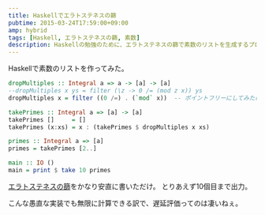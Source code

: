 ```yaml
---
title: Haskellでエラトステネスの篩
pubtime: 2015-03-24T17:59:00+09:00
amp: hybrid
tags: [Haskell, エラトステネスの篩, 素数]
description: Haskellの勉強のために、エラトステネスの篩で素数のリストを生成するプログラムを書いてみました。安直な実装でも無限リストが作れるので、Haskellの威力を感じます。
---
```


Haskellで素数のリストを作ってみた。

``` haskell
dropMultiples :: Integral a => a -> [a] -> [a]
--dropMultiples x ys = filter (\z -> 0 /= (mod z x)) ys
dropMultiples x = filter ((0 /=) . (`mod` x))  -- ポイントフリーにしてみたけど微妙？

takePrimes :: Integral a => [a] -> [a]
takePrimes []     = []
takePrimes (x:xs) = x : (takePrimes $ dropMultiples x xs)

primes :: Integral a => [a]
primes = takePrimes [2..]

main :: IO ()
main = print $ take 10 primes
```

[エラトステネスの篩](http://ja.wikipedia.org/wiki/%%E3%%82%%A8%%E3%%83%%A9%%E3%%83%%88%%E3%%82%%B9%%E3%%83%%86%%E3%%83%%8D%%E3%%82%%B9%%E3%%81%%AE%%E7%%AF%%A9)をかなり安直に書いただけ。
とりあえず10個目まで出力。

こんな愚直な実装でも無限に計算できる訳で、遅延評価ってのは凄いねぇ。
